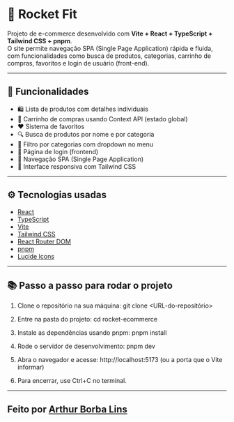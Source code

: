 # 🚀 Rocket Fit

Projeto de e-commerce desenvolvido com **Vite + React + TypeScript + Tailwind CSS + pnpm**.  
O site permite navegação SPA (Single Page Application) rápida e fluida, com funcionalidades como busca de produtos, categorias, carrinho de compras, favoritos e login de usuário (front-end).

---

## 📸 Funcionalidades

- 🛍️ Lista de produtos com detalhes individuais
- 🛒 Carrinho de compras usando Context API (estado global)
- ❤️ Sistema de favoritos
- 🔍 Busca de produtos por nome e por categoria
- 📂 Filtro por categorias com dropdown no menu
- 👤 Página de login (frontend)
- 🧭 Navegação SPA (Single Page Application)
- 📱 Interface responsiva com Tailwind CSS

---

## ⚙️ Tecnologias usadas

- [React](https://reactjs.org/)
- [TypeScript](https://www.typescriptlang.org/)
- [Vite](https://vitejs.dev/)
- [Tailwind CSS](https://tailwindcss.com/)
- [React Router DOM](https://reactrouter.com/)
- [pnpm](https://pnpm.io/)
- [Lucide Icons](https://lucide.dev/)

---

## 📚 Passo a passo para rodar o projeto

1. Clone o repositório na sua máquina:
git clone <URL-do-repositório>

2. Entre na pasta do projeto:
cd rocket-ecommerce

3. Instale as dependências usando pnpm:
pnpm install

4. Rode o servidor de desenvolvimento:
pnpm dev

5. Abra o navegador e acesse:
http://localhost:5173 (ou a porta que o Vite informar)

6. Para encerrar, use Ctrl+C no terminal.

---

## Feito por [Arthur Borba Lins](https://www.linkedin.com/in/arthur-lins-1695b222b/)
